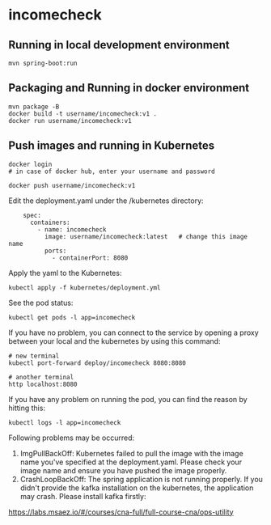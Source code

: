 # incomecheck

## Running in local development environment

```
mvn spring-boot:run
```

## Packaging and Running in docker environment

```
mvn package -B
docker build -t username/incomecheck:v1 .
docker run username/incomecheck:v1
```

## Push images and running in Kubernetes

```
docker login 
# in case of docker hub, enter your username and password

docker push username/incomecheck:v1
```

Edit the deployment.yaml under the /kubernetes directory:
```
    spec:
      containers:
        - name: incomecheck
          image: username/incomecheck:latest   # change this image name
          ports:
            - containerPort: 8080

```

Apply the yaml to the Kubernetes:
```
kubectl apply -f kubernetes/deployment.yml
```

See the pod status:
```
kubectl get pods -l app=incomecheck
```

If you have no problem, you can connect to the service by opening a proxy between your local and the kubernetes by using this command:
```
# new terminal
kubectl port-forward deploy/incomecheck 8080:8080

# another terminal
http localhost:8080
```

If you have any problem on running the pod, you can find the reason by hitting this:
```
kubectl logs -l app=incomecheck
```

Following problems may be occurred:

1. ImgPullBackOff:  Kubernetes failed to pull the image with the image name you've specified at the deployment.yaml. Please check your image name and ensure you have pushed the image properly.
1. CrashLoopBackOff: The spring application is not running properly. If you didn't provide the kafka installation on the kubernetes, the application may crash. Please install kafka firstly:

https://labs.msaez.io/#/courses/cna-full/full-course-cna/ops-utility

